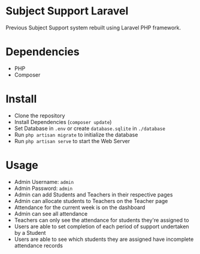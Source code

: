 # Subject Support Laravel
Previous Subject Support system rebuilt using Laravel PHP framework.

# Dependencies
- PHP
- Composer

# Install
- Clone the repository
- Install Dependencies (`composer update`)
- Set Database in `.env` or create `database.sqlite` in `./database`
- Run `php artisan migrate` to initialize the database
- Run `php artisan serve` to start the Web Server

# Usage
- Admin Username: `admin`
- Admin Password: `admin`
- Admin can add Students and Teachers in their respective pages
- Admin can allocate students to Teachers on the Teacher page
- Attendance for the current week is on the dashboard
- Admin can see all attendance
- Teachers can only see the attendance for students they're assigned to
- Users are able to set completion of each period of support undertaken by a Student
- Users are able to see which students they are assigned have incomplete attendance records

